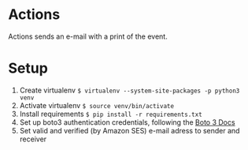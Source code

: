 # Actions
Actions sends an e-mail with a print of the event.

# Setup
1. Create virtualenv `$ virtualenv --system-site-packages -p python3 venv`
2. Activate virtualenv `$ source venv/bin/activate`
3. Install requirements `$ pip install -r requirements.txt`
4. Set up boto3 authentication credentials, following the [Boto 3 Docs](https://boto3.readthedocs.io/en/latest/guide/quickstart.html#installation)
5. Set valid and verified (by Amazon SES) e-mail adress to sender and receiver
